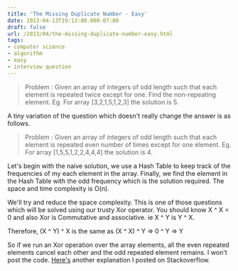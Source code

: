 ```yaml
---
title: 'The Missing Duplicate Number - Easy'
date: 2013-04-13T19:13:00.000-07:00
draft: false
url: /2013/04/the-missing-duplicate-number-easy.html
tags: 
- computer science
- algorithm
- easy
- interview question
---
```


> Problem : Given an array of integers of odd length such that each element is repeated twice except for one. Find the non-repeating element. Eg. For array \[3,2,1,5,1,2,3\] the solution is 5.

  

A tiny variation of the question which doesn't really change the answer is as follows.

  

> Problem : Given an array of integers of odd length such that each element is repeated even number of times except for one element. Eg. For array \[1,5,5,1,2,2,4,4,4\] the solution is 4.

  

Let's begin with the naive solution, we use a Hash Table to keep track of the frequencies of my each element in the array. Finally, we find the element in the Hash Table with the odd frequency which is the solution required. The space and time complexity is O(n).

  

We'll try and reduce the space complexity. This is one of those questions which will be solved using our trusty Xor operator. You should know X ^ X = 0 and also Xor is Commutative and associative. ie X ^ Y is Y ^ X.

  

Therefore, (X ^ Y) ^ X is the same as (X ^ X) ^ Y => 0 ^ Y => Y

  

So if we run an Xor operation over the array elements, all the even repeated elements cancel each other and the odd repeated element remains. I won't post the code. [Here's](http://stackoverflow.com/a/4530530) another explanation I posted on Stackoverflow.